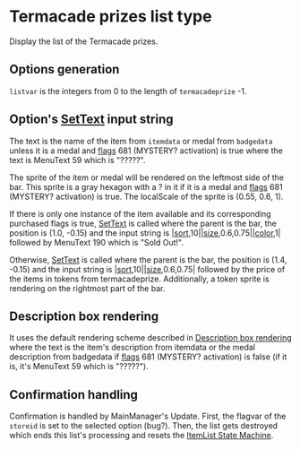 # Termacade prizes list type

Display the list of the Termacade prizes.

## Options generation

`listvar` is the integers from 0 to the length of `termacadeprize` -1.

## Option's [SetText](../../SetText/SetText.md) input string

The text is the name of the item from `itemdata` or medal from `badgedata` unless it is a medal and [flags](../../Flags%20arrays/flags.md) 681 (MYSTERY? activation) is true where the text is MenuText 59 which is "?????".

The sprite of the item or medal will be rendered on the leftmost side of the bar. This sprite is a gray hexagon with a ? in it if it is a medal and [flags](../../Flags%20arrays/flags.md) 681 (MYSTERY? activation) is true. The localScale of the sprite is (0.55, 0.6, 1).

If there is only one instance of the item available and its corresponding purchased flags is true, [SetText](../../SetText/SetText.md) is called where the parent is the bar, the position is (1.0, -0.15) and the input string is |[sort](../../SetText/Individual%20commands/Sort.md),10||[size](../../SetText/Individual%20commands/size.md),0.6,0.75||[color](../../SetText/Individual%20commands/Color.md),1| followed by MenuText 190 which is "Sold Out!".

Otherwise, [SetText](../../SetText/SetText.md) is called where the parent is the bar, the position is (1.4, -0.15) and the input string is |[sort](../../SetText/Individual%20commands/Sort.md),10||[size](../../SetText/Individual%20commands/size.md),0.6,0.75| followed by the price of the items in tokens from termacadeprize. Additionally, a token sprite is rendering on the rightmost part of the bar. 

## Description box rendering

It uses the default rendering scheme described in [Description box rendering](../ShowItemList%20Life%20Cycle/Description%20box%20rendering.md) where the text is the item's description from itemdata or the medal description from badgedata if [flags](../../Flags%20arrays/flags.md) 681 (MYSTERY? activation) is false (if it is, it's MenuText 59 which is "?????").

## Confirmation handling

Confirmation is handled by MainManager's Update. First, the flagvar of the `storeid` is set to the selected option (bug?). Then, the list gets destroyed which ends this list's processing and resets the [ItemList State Machine](../ItemList%20State%20Machine.md).

